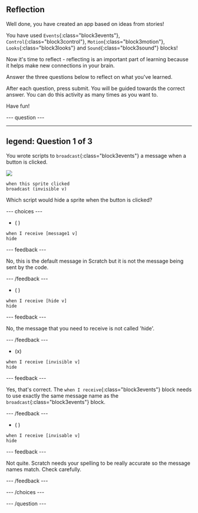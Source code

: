 ## Reflection

Well done, you have created an app based on ideas from stories! 

You have used `Events`{:class="block3events"}, `Control`{:class="block3control"}, `Motion`{:class="block3motion"}, `Looks`{:class="block3looks"} and `Sound`{:class="block3sound"} blocks! 

Now it's time to reflect - reflecting is an important part of learning because it helps make new connections in your brain.

Answer the three questions below to reflect on what you've learned.

After each question, press submit. You will be guided towards the correct answer. You can do this activity as many times as you want to.

Have fun!

--- question ---

---
legend: Question 1 of 3
---

You wrote scripts to `broadcast`{:class="block3events"} a message when a button is clicked. 

![](images/button-icon.png)

```blocks3
when this sprite clicked
broadcast (invisible v)
```

Which script would hide a sprite when the button is clicked? 

--- choices ---

- ( ) 

```blocks3
when I receive [message1 v]
hide
```

 --- feedback ---

 No, this is the default message in Scratch but it is not the message being sent by the code.

 --- /feedback ---

- ( ) 

```blocks3
when I receive [hide v]
hide
```

 --- feedback ---

 No, the message that you need to receive is not called 'hide'.

 --- /feedback ---

- (x) 

```blocks3
when I receive [invisible v]
hide
```

 --- feedback ---

Yes, that's correct. The `when I receive`{:class="block3events"} block needs to use exactly the same message name as the `broadcast`{:class="block3events"} block.

 --- /feedback ---

- ( ) 

```blocks3
when I receive [invisable v]
hide
```

 --- feedback ---

 Not quite. Scratch needs your spelling to be really accurate so the message names match. Check carefully.

 --- /feedback ---

--- /choices ---

--- /question ---